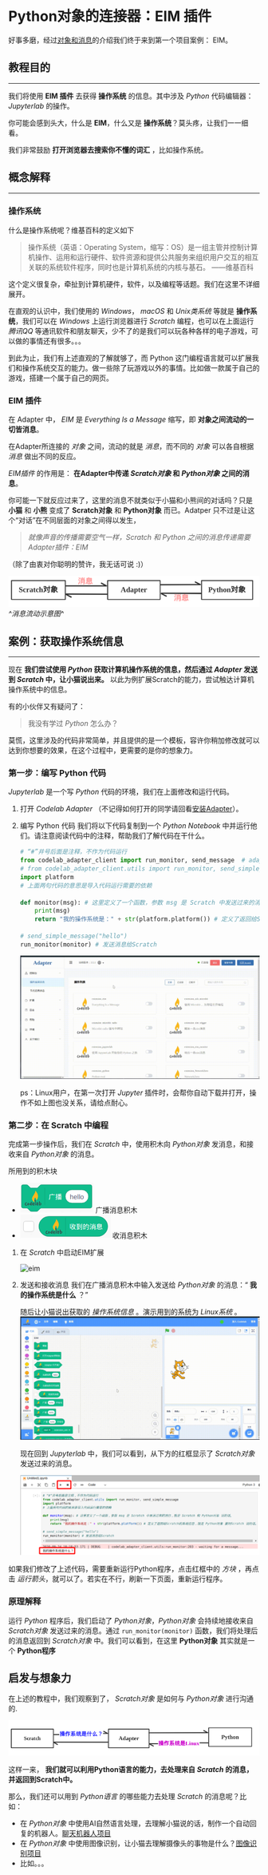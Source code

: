 # Python对象的连接器：EIM 插件

好事多磨，经过[对象和消息](object_illustrate.md)的介绍我们终于来到第一个项目案例： EIM。

## 教程目的

---
我们将使用 **EIM 插件** 去获得 **操作系统** 的信息。其中涉及 *Python* 代码编辑器：*Jupyterlab* 的操作。

你可能会感到头大，什么是 **EIM**，什么又是 **操作系统**？莫头疼，让我们一一细看。

我们非常鼓励 **打开浏览器去搜索你不懂的词汇** ，比如操作系统。

## 概念解释

---

### 操作系统

什么是操作系统呢？维基百科的定义如下

> 操作系统（英语：Operating System，缩写：OS）是一组主管并控制计算机操作、运用和运行硬件、软件资源和提供公共服务来组织用户交互的相互关联的系统软件程序，同时也是计算机系统的内核与基石。 ——维基百科

这个定义很复杂，牵扯到计算机硬件，软件，以及编程等话题。我们在这里不详细展开。

在直观的认识中，我们使用的 *Windows*， *macOS* 和 *Unix类系统* 等就是 **操作系统**，我们可以在 *Windows* 上运行浏览器进行 *Scratch* 编程，也可以在上面运行 *腾讯QQ* 等通讯软件和朋友聊天，少不了的是我们可以玩各种各样的电子游戏，可以做的事情还有很多。。。

<!--在这里，我们有上述直观的了解就可以往下尝试了，虽然我们希望在接下来的日子里，大家可以根据自己的兴趣，去学习这一部分的知识。-->
到此为止，我们有上述直观的了解就够了，而 Python 这门编程语言就可以扩展我们和操作系统交互的能力。做一些除了玩游戏以外的事情。比如做一款属于自己的游戏，搭建一个属于自己的网页。

### EIM 插件

在 Adapter 中， *EIM* 是 *Everything Is a Message* 缩写，即 **对象之间流动的一切皆消息**。

在Adapter所连接的 *对象* 之间，流动的就是 *消息*，而不同的 *对象* 可以各自根据 *消息* 做出不同的反应。

*EIM插件* 的作用是： **在Adapter中传递 *Scratch对象* 和 *Python对象* 之间的消息**。

你可能一下就反应过来了，这里的消息不就类似于小猫和小熊间的对话吗？只是 **小猫** 和 **小熊** 变成了 **Scratch对象** 和 **Python对象** 而已。Adatper 只不过是让这个“对话”在不同层面的对象之间得以发生，

> *就像声音的传播需要空气一样，Scratch 和 Python 之间的消息传递需要 Adapter插件：EIM*

（除了由衷对你聪明的赞许，我无话可说 :)）

![eim_mr](/img/eim_mrpg.png)
*^消息流动示意图^*

## 案例：获取操作系统信息

---

现在 **我们尝试使用 *Python* 获取计算机操作系统的信息，然后通过 *Adapter* 发送到 *Scratch* 中，让小猫说出来。** 以此为例扩展Scratch的能力，尝试触达计算机操作系统中的信息。

有的小伙伴又有疑问了：

> 我没有学过 *Python* 怎么办？

莫慌，这里涉及的代码非常简单，并且提供的是一个模板，容许你稍加修改就可以达到你想要的效果，在这个过程中，更需要的是你的想象力。

<!--需要在案例结束的时候提及消息的流动是单向的，并且鼓励读者尝试不同方向的消息流动，举个例子作为提示-->

### 第一步：编写 Python 代码

*Jupyterlab* 是一个写 *Python* 代码的环境，我们在上面修改和运行代码。

1. 打开 *Codelab Adapter* （不记得如何打开的同学请回看[安装Adapter](../get_start/gs_install.md)）。

2. 编写 Python 代码
    我们将以下代码复制到一个 *Python Notebook* 中并运行他们。请注意阅读代码中的注释，帮助我们了解代码在干什么。

    ```python
    # “#”井号后面是注释，不作为代码运行
    from codelab_adapter_client import run_monitor, send_message  # adapter >= 4.3.0 or codelab-adapter-client >= 4.1.3
    # from codelab_adapter_client.utils import run_monitor, send_simple_message
    import platform
    # 上面两句代码的意思是导入代码运行需要的依赖

    def monitor(msg): # 这里定义了一个函数，参数 msg 是 Scratch 中发送过来的消息，就是 Scratch 和 Python对象 说的话。
        print(msg)
        return "我的操作系统是：" + str(platform.platform()) # 定义了返回给Scratch的系统信息，就是 Python对象 要对Scratch 说的话。

    # send_simple_message("hello")
    run_monitor(monitor) # 发送消息给Scratch
    ```

    ![run_jupyter](/img/run_jupyter.gif)

    ps：Linux用户，在第一次打开 *Jupyter* 插件时，会帮你自动下载并打开，操作不如上图也没关系，请给点耐心。

### 第二步：在 Scratch 中编程

完成第一步操作后，我们在 *Scratch* 中，使用积木向 *Python对象* 发消息，和接收来自 *Python对象* 的消息。

所用到的积木块

- ![block_eim_broadcast](/img/block_eim_broadcast.png) 广播消息积木
- ![block_eim_recieve](/img/block_eim_recieve.png) 收消息积木

1. 在 *Scratch* 中启动EIM扩展

    ![eim](/img/run_eim.gif)

2. 发送和接收消息
    我们在广播消息积木中输入发送给 *Python对象* 的消息：“ **我的操作系统是什么** ？”

    随后让小猫说出获取的 *操作系统信息* 。演示用到的系统为 *Linux系统* 。
    ![msg](/img/run_msg.gif)

    现在回到 *Jupyterlab* 中，我们可以看到，从下方的红框显示了 *Scratch对象* 发送过来的消息。

    ![msg_from_Scratch](/img/jupyter_recieve.png)

如果我们修改了上述代码，需要重新运行Python程序，点击红框中的 *方块* ，再点击 *运行箭头*，就可以了。若实在不行，刷新一下页面，重新运行程序。

### 原理解释

运行 *Python* 程序后，我们启动了 *Python对象*，*Python对象* 会持续地接收来自 *Scratch对象* 发送过来的消息。通过 `run_monitor(monitor)` 函数，我们将处理后的消息返回到 *Scratch对象* 中。我们可以看到，在这里 **Python对象** 其实就是一个 **Python程序**

## 启发与想象力

在上述的教程中，我们观察到了， *Scratch对象* 是如何与 *Python对象* 进行沟通的.

![msg_flow](/img/eim_msg_flow.png)

这样一来， **我们就可以利用Python语言的能力，去处理来自 *Scratch* 的消息，并返回到Scratch中。**

那么，我们还可以用到 *Python语言* 的哪些能力去处理 *Scratch* 的消息呢？比如：

- 在 *Python对象* 中使用AI自然语言处理，去理解小猫说的话，制作一个自动回复的机器人。[聊天机器人项目](https://scratch-beta.codelab.club/?sb3url=https://adapter.codelab.club/sb3/Scratch-tuling-chatbot.sb3)
- 在 *Python对象* 中使用图像识别，让小猫去理解摄像头的事物是什么？[图像识别项目](../extension_guide/EasyOCR.md)
- 比如。。。
